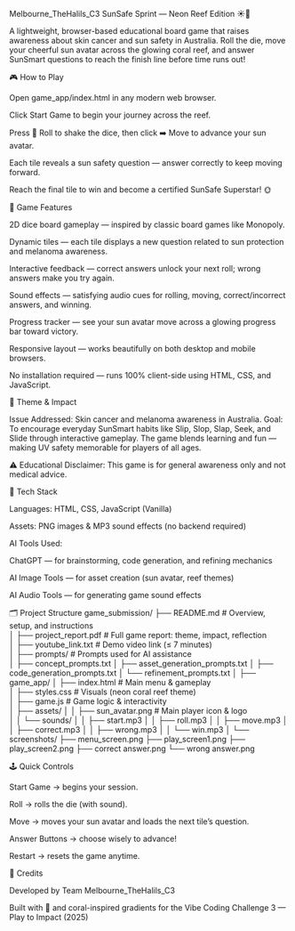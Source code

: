 Melbourne_TheHalils_C3
SunSafe Sprint — Neon Reef Edition ☀️🌊

A lightweight, browser-based educational board game that raises awareness about skin cancer and sun safety in Australia.
Roll the die, move your cheerful sun avatar across the glowing coral reef, and answer SunSmart questions to reach the finish line before time runs out!

🎮 How to Play

Open game_app/index.html in any modern web browser.

Click Start Game to begin your journey across the reef.

Press 🎲 Roll to shake the dice, then click ➡️ Move to advance your sun avatar.

Each tile reveals a sun safety question — answer correctly to keep moving forward.

Reach the final tile to win and become a certified SunSafe Superstar! 🌞

🧩 Game Features

2D dice board gameplay — inspired by classic board games like Monopoly.

Dynamic tiles — each tile displays a new question related to sun protection and melanoma awareness.

Interactive feedback — correct answers unlock your next roll; wrong answers make you try again.

Sound effects — satisfying audio cues for rolling, moving, correct/incorrect answers, and winning.

Progress tracker — see your sun avatar move across a glowing progress bar toward victory.

Responsive layout — works beautifully on both desktop and mobile browsers.

No installation required — runs 100% client-side using HTML, CSS, and JavaScript.

🌈 Theme & Impact

Issue Addressed: Skin cancer and melanoma awareness in Australia.
Goal: To encourage everyday SunSmart habits like Slip, Slop, Slap, Seek, and Slide through interactive gameplay.
The game blends learning and fun — making UV safety memorable for players of all ages.

⚠️ Educational Disclaimer: This game is for general awareness only and not medical advice.

🧠 Tech Stack

Languages: HTML, CSS, JavaScript (Vanilla)

Assets: PNG images & MP3 sound effects (no backend required)

AI Tools Used:

ChatGPT — for brainstorming, code generation, and refining mechanics

AI Image Tools — for asset creation (sun avatar, reef themes)

AI Audio Tools — for generating game sound effects

🗂️ Project Structure
game_submission/
├── README.md                     # Overview, setup, and instructions  
│
├── project_report.pdf            # Full game report: theme, impact, reflection  
│
├── youtube_link.txt              # Demo video link (≤ 7 minutes)  
│
├── prompts/                      # Prompts used for AI assistance  
│   ├── concept_prompts.txt
│   ├── asset_generation_prompts.txt
│   ├── code_generation_prompts.txt
│   └── refinement_prompts.txt
│
├── game_app/
│   ├── index.html                # Main menu & gameplay  
│   ├── styles.css                # Visuals (neon coral reef theme)  
│   ├── game.js                   # Game logic & interactivity  
│   ├── assets/
│   │   ├── sun_avatar.png        # Main player icon & logo  
│   │   └── sounds/
│   │       ├── start.mp3
│   │       ├── roll.mp3
│   │       ├── move.mp3
│   │       ├── correct.mp3
│   │       ├── wrong.mp3
│   │       └── win.mp3
│
└── screenshots/
    ├── menu_screen.png
    ├── play_screen1.png
    ├── play_screen2.png
    ├── correct answer.png
    └── wrong answer.png

🕹️ Quick Controls

Start Game → begins your session.

Roll → rolls the die (with sound).

Move → moves your sun avatar and loads the next tile’s question.

Answer Buttons → choose wisely to advance!

Restart → resets the game anytime.

🎨 Credits

Developed by Team Melbourne_TheHalils_C3

Built with 💛 and coral-inspired gradients for the Vibe Coding Challenge 3 — Play to Impact (2025)